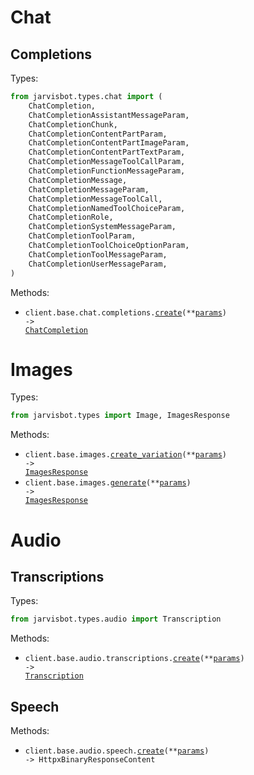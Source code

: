 

# Chat

## Completions

Types:

```python
from jarvisbot.types.chat import (
    ChatCompletion,
    ChatCompletionAssistantMessageParam,
    ChatCompletionChunk,
    ChatCompletionContentPartParam,
    ChatCompletionContentPartImageParam,
    ChatCompletionContentPartTextParam,
    ChatCompletionMessageToolCallParam,
    ChatCompletionFunctionMessageParam,
    ChatCompletionMessage,
    ChatCompletionMessageParam,
    ChatCompletionMessageToolCall,
    ChatCompletionNamedToolChoiceParam,
    ChatCompletionRole,
    ChatCompletionSystemMessageParam,
    ChatCompletionToolParam,
    ChatCompletionToolChoiceOptionParam,
    ChatCompletionToolMessageParam,
    ChatCompletionUserMessageParam,
)
```

Methods:

- <code title="post /jarvis/v1/token/proxy_llm/llmapi_v1_chat_completions">client.base.chat.completions.<a href="./src/jarvisbot/resources/chat/completions.py">create</a>(\*\*<a href="src/jarvisbot/types/chat/completion_create_params.py">params</a>) -> <a href="./src/jarvisbot/types/chat/chat_completion.py">ChatCompletion</a></code>


# Images

Types:

```python
from jarvisbot.types import Image, ImagesResponse
```

Methods:

- <code title="post /jarvis/v1/token/proxy_img/sdapi_v1_txt2img">client.base.images.<a href="./src/jarvisbot/resources/images.py">create_variation</a>(\*\*<a href="src/jarvisbot/types/image_create_variation_params.py">params</a>) -> <a href="./src/jarvisbot/types/images_response.py">ImagesResponse</a></code>
- <code title="post /jarvis/v1/token/proxy_img/sdapi_v1_img2img">client.base.images.<a href="./src/jarvisbot/resources/images.py">generate</a>(\*\*<a href="src/jarvisbot/types/image_generate_params.py">params</a>) -> <a href="./src/jarvisbot/types/images_response.py">ImagesResponse</a></code>

# Audio

## Transcriptions

Types:

```python
from jarvisbot.types.audio import Transcription
```

Methods:

- <code title="post /jarvis/v1/token/proxy_asr/asrapi_v1_asr">client.base.audio.transcriptions.<a href="./src/jarvisbot/resources/audio/transcriptions.py">create</a>(\*\*<a href="src/jarvisbot/types/audio/transcription_create_params.py">params</a>) -> <a href="./src/jarvisbot/types/audio/transcription.py">Transcription</a></code>


## Speech

Methods:

- <code title="post /jarvis/v1/token/proxy_tts/ttsapi_v1_tts">client.base.audio.speech.<a href="./src/jarvisbot/resources/audio/speech.py">create</a>(\*\*<a href="src/jarvisbot/types/audio/speech_create_params.py">params</a>) -> HttpxBinaryResponseContent</code>



